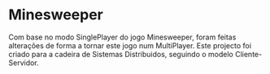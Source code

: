 # Minesweeper

Com base no modo SinglePlayer do jogo Minesweeper, foram feitas alterações de forma a tornar este jogo num MultiPlayer.
Este projecto foi criado para a cadeira de Sistemas Distribuidos, seguindo o modelo Cliente-Servidor.

